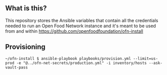 ## What is this?
This repository stores the Ansible variables that contain all the credentials needed to run an Open Food Network instance and it's meant to be used from and within https://github.com/openfoodfoundation/ofn-install
## Provisioning
```shell
~/ofn-install $ ansible-playbook playbooks/provision.yml --limit=us-prod -e "@../ofn-net-secrets/production.yml" -i inventory/hosts --ask-vault-pass
```
